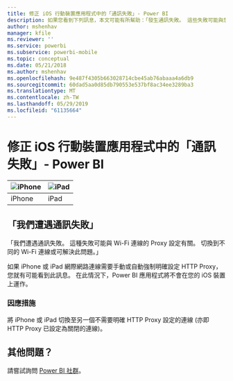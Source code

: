 ```yaml
---
title: 修正 iOS 行動裝置應用程式中的「通訊失敗」- Power BI
description: 如果您看到下列訊息，本文可能有所幫助：「發生通訊失敗。 這些失敗可能與您 Wi-Fi 連線的 Proxy 設定相關。」
author: mshenhav
manager: kfile
ms.reviewer: ''
ms.service: powerbi
ms.subservice: powerbi-mobile
ms.topic: conceptual
ms.date: 05/21/2018
ms.author: mshenhav
ms.openlocfilehash: 9e487f4305b663028714cbe45ab76abaaa4a6db9
ms.sourcegitcommit: 60dad5aa0d85db790553e537bf8ac34ee3289ba3
ms.translationtype: MT
ms.contentlocale: zh-TW
ms.lasthandoff: 05/29/2019
ms.locfileid: "61135664"
---
```

# <a name="fixing-communication-failures-in-ios-mobile-apps---power-bi"></a>修正 iOS 行動裝置應用程式中的「通訊失敗」- Power BI

| ![iPhone](./media/mobile-known-issues-with-the-iphone-app/iphone-logo-50-px.png) | ![iPad](./media/mobile-known-issues-with-the-iphone-app/ipad-logo-50-px.png) |
|:--- |:--- |
| iPhone |iPad |

## <a name="we-encountered-communication-failures"></a>「我們遭遇通訊失敗」
「我們遭遇通訊失敗。 這種失敗可能與 Wi-Fi 連線的 Proxy 設定有關。 切換到不同的 Wi-Fi 連線或可解決此問題。」

如果 iPhone 或 iPad 網際網路連線需要手動或自動強制明確設定 HTTP Proxy，您就有可能看到此訊息。 在此情況下，Power BI 應用程式將不會在您的 iOS 裝置上運作。

### <a name="workaround"></a>因應措施
將 iPhone 或 iPad 切換至另一個不需要明確 HTTP Proxy 設定的連線 (亦即 HTTP Proxy 已設定為關閉的連線)。

## <a name="other-issues"></a>其他問題？
請嘗試詢問 [Power BI 社群](http://community.powerbi.com/)。

